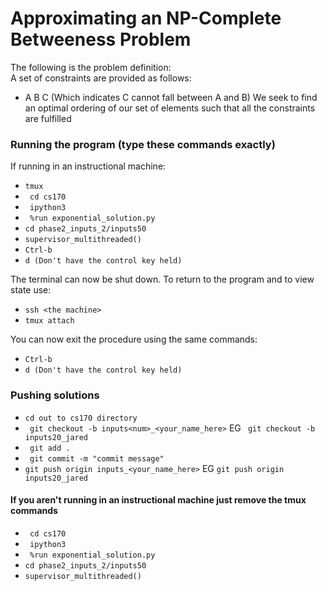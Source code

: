 # Approximating an NP-Complete Betweeness Problem
The following is the problem definition: <br>
A set of constraints are provided as follows:<br> 
  - A B C (Which indicates C cannot fall between A and B)
We seek to find an optimal ordering of our set of elements such that all the constraints are fulfilled


### Running the program (type these commands exactly)
If running in an instructional machine:
* ```tmux```
* ``` cd cs170```
* ``` ipython3```
* ``` %run exponential_solution.py```
* ```cd phase2_inputs_2/inputs50```
* ```supervisor_multithreaded()``` 
* ```Ctrl-b```
* ```d (Don't have the control key held)``` 

The terminal can now be shut down. To return to the program and to view state use:

* ```ssh <the machine>```
* ```tmux attach```

You can now exit the procedure using the same commands: 

* ```Ctrl-b```
* ```d (Don't have the control key held)``` 


### Pushing solutions 
* ```cd out to cs170 directory```
* ``` git checkout -b inputs<num>_<your_name_here>``` EG ``` git checkout -b inputs20_jared```
* ``` git add .```
* ``` git commit -m "commit message"``` 
* ``` git push origin inputs_<your_name_here> ``` EG ```git push origin inputs20_jared```

#### If you aren't running in an instructional machine just remove the tmux commands 
* ``` cd cs170```
* ``` ipython3```
* ``` %run exponential_solution.py```
* ```cd phase2_inputs_2/inputs50```
* ```supervisor_multithreaded()``` 
